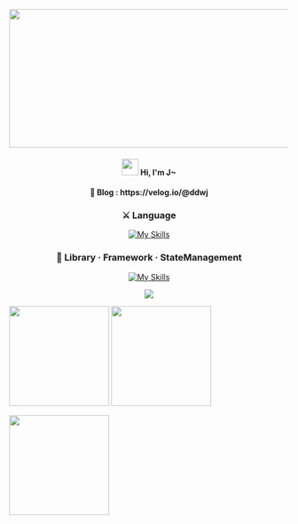 <div align="center">
 <img src="https://ionic.io/blog/wp-content/uploads/2019/02/typescript-in-react.png" style="width:700px; height:250px;"/>

 <h4><img src="https://raw.githubusercontent.com/aemmadi/aemmadi/master/wave.gif" width="30px"> Hi, I'm J~<h4>

 <h4>🧩 Blog : https://velog.io/@ddwj</h4>

 <p>      
  <h3>⚔️ Language</h3>

  [![My Skills](https://skillicons.dev/icons?i=js,ts)](https://skillicons.dev)

 <h3>🔨 Library · Framework · StateManagement</h3>

 [![My Skills](https://skillicons.dev/icons?i=react,nextjs,styledcomponents,tailwind)](https://skillicons.dev)

  <img src="https://wakatime.com/badge/user/fd0095d7-2c93-49bc-9e72-8b046b1f6dcc.svg" />
 </p>
</div>
      
               
<p>
 <img height="180em" src="https://github-readme-stats.vercel.app/api?username=JHKIMS&show_icons=true&theme=algolia" />
 <img height="180em" src="https://github-readme-stats.vercel.app/api/top-langs/?username=JHKIMS&layout=compact&theme=nord" />
</p>


<p>
 <img height="180em" src="http://mazassumnida.wtf/api/generate_badge?boj=wjdgns5131" />
</p>
